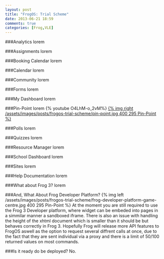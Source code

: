 ```yaml
---
layout: post
title: "FrogOS: Trial Scheme"
date: 2013-06-21 18:59
comments: true
categories: [Frog,VLE]
---
```


###Analytics
lorem

<!-- more -->

###Assignments
lorem

###Booking Calendar
lorem

###Calendar
lorem

###Community
lorem

###Forms
lorem

###My Dashboard
lorem

###Pin-Point
lorem
{% youtube O4LhM-o_2vM%}
[{% img right /assets/images/posts/frogos-trial-scheme/pin-point.jpg 400 295 Pin-Point %}](/assets/images/posts/frogos-trial-scheme/pin-point.jpg)

###Polls
lorem

###Quizzes
lorem

###Resource Manager
lorem

###School Dashboard
lorem

###Sites
lorem

###Help Documentation
lorem

###What about Frog 3?
lorem

###And, What About Frog Developer Platform?
{% img left /assets/images/posts/frogos-trial-scheme/frog-developer-platform-game-centre.jpg 400 295 Pin-Point %}
At the moment you are still required to use the Frog 3 Developer platform, where widget can be embeded into pages in a simmilar manner a sandboxed iframe.
There is also an issue with handling the height of the xhtml document which is smaller than it should be but behaves correctly in Frog 3.
Hopefully Frog will release more API features to FrogOS aswell as the option to request several diffrent calls at once, due to the fact that they are sent individual via a proxy and there is a limit of 50/100 returned values on most commands.

###Is it ready do be deployed?
No. 